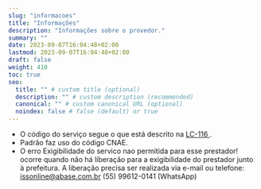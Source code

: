 ```yaml
---
slug: "informacoes"
title: "Informações"
description: "Informações sobre o provedor."
summary: ""
date: 2023-09-07T16:04:48+02:00
lastmod: 2023-09-07T16:04:48+02:00
draft: false
weight: 410
toc: true
seo:
  title: "" # custom title (optional)
  description: "" # custom description (recommended)
  canonical: "" # custom canonical URL (optional)
  noindex: false # false (default) or true
---
```

* O código do serviço segue o que está descrito na [LC-116 ](http://www.planalto.gov.br/ccivil_03/leis/LCP/Lcp116.htm).
* Padrão faz uso do código CNAE.
* O erro Exigibilidade do servico nao permitida para esse prestador! ocorre quando não há liberação para a exigibilidade do prestador junto à prefeitura. A liberação precisa ser realizada via e-mail ou telefone:
  [issonline@abase.com.br](mailto:issonline@abase.com.br)
  (55) 99612-0141 (WhatsApp)
